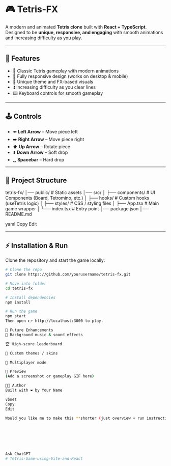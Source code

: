 # 🎮 Tetris-FX

A modern and animated **Tetris clone** built with **React + TypeScript**.  
Designed to be **unique, responsive, and engaging** with smooth animations and increasing difficulty as you play.

---

## 🚀 Features
- 🧩 Classic Tetris gameplay with modern animations  
- 📱 Fully responsive design (works on desktop & mobile)  
- 🎨 Unique theme and FX-based visuals  
- ⏫ Increasing difficulty as you clear lines  
- ⌨️ Keyboard controls for smooth gameplay  

---

## 🕹️ Controls
- ⬅️ **Left Arrow** – Move piece left  
- ➡️ **Right Arrow** – Move piece right  
- ⬆️ **Up Arrow** – Rotate piece  
- ⬇️ **Down Arrow** – Soft drop  
- ␣ **Spacebar** – Hard drop  

---

## 📂 Project Structure
tetris-fx/
│── public/ # Static assets
│── src/
│ ├── components/ # UI Components (Board, Tetromino, etc.)
│ ├── hooks/ # Custom hooks (useTetris logic)
│ ├── styles/ # CSS / styling files
│ ├── App.tsx # Main game wrapper
│ └── index.tsx # Entry point
│── package.json
│── README.md

yaml
Copy
Edit

---

## ⚡ Installation & Run
Clone the repository and start the game locally:

```bash
# Clone the repo
git clone https://github.com/yourusername/tetris-fx.git

# Move into folder
cd tetris-fx

# Install dependencies
npm install

# Run the game
npm start
Then open 👉 http://localhost:3000 to play.

🎯 Future Enhancements
🎵 Background music & sound effects

🏆 High-score leaderboard

🌈 Custom themes / skins

👥 Multiplayer mode

📸 Preview
(Add a screenshot or gameplay GIF here)

🧑‍💻 Author
Built with ❤️ by Your Name

vbnet
Copy
Edit

Would you like me to make this **shorter (just overview + run instructions)** or keep it with all details (features, controls, structure)?







Ask ChatGPT
# Tetris-Game-using-Vite-and-React
